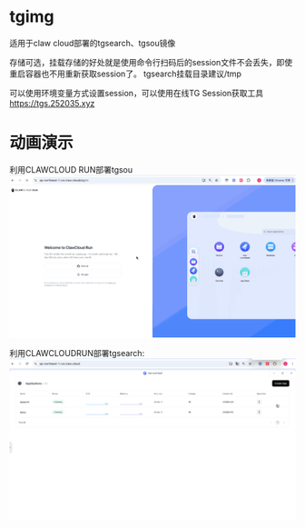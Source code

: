 # tgimg
适用于claw cloud部署的tgsearch、tgsou镜像

存储可选，挂载存储的好处就是使用命令行扫码后的session文件不会丢失，即使重启容器也不用重新获取session了。
tgsearch挂载目录建议/tmp

可以使用环境变量方式设置session，可以使用在线TG Session获取工具 https://tgs.252035.xyz

# 动画演示
利用CLAWCLOUD RUN部署tgsou  
![利用CLAWCLOUD RUN部署tgsou](https://github.com/fish2018/tgimg/blob/main/利用CLAWCLOUDRUN部署tgsou.gif)  

利用CLAWCLOUDRUN部署tgsearch:  
![利用CLAWCLOUDRUN部署tgsearch](https://github.com/fish2018/tgimg/blob/main/利用CLAWCLOUDRUN部署tgsearch.gif)  
